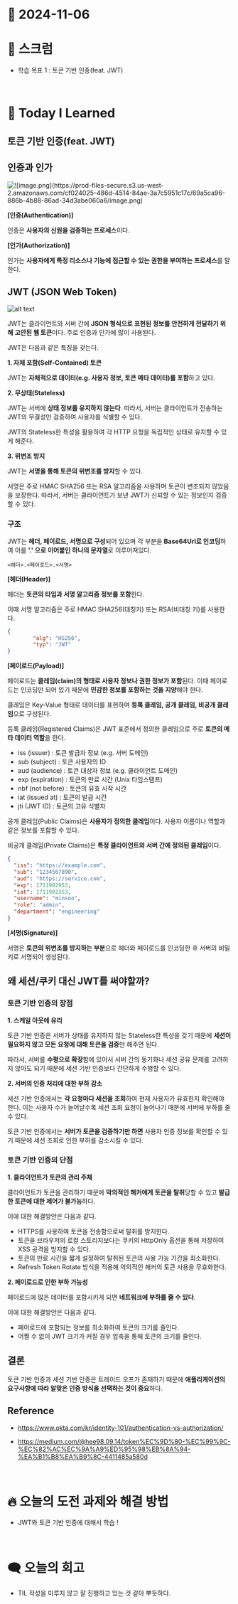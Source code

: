 # 📆 2024-11-06

# 🔔 스크럼 

- 학습 목표 1 : 토큰 기반 인증(feat. JWT)

<br/>

# 🚀 Today I Learned


## 토큰 기반 인증(feat. JWT)

## 인증과 인가

![!\[image.png\](https://prod-files-secure.s3.us-west-2.amazonaws.com/cf024025-486d-4514-84ae-3a7c5951c17c/69a5ca96-886b-4b88-86ad-34d3abe060a6/image.png)
](https://www.okta.com/sites/default/files/styles/1640w_scaled/public/media/image/2020-10/Authentication_vs_Authorization.png?itok=uBFRCfww)


**[인증(Authentication)]**

인증은 **사용자의 신원을 검증하는 프로세스**이다. 

**[인가(Authorization)]**

인가는 **사용자에게 특정 리소스나 기능에 접근할 수 있는 권한을 부여하는 프로세스**를 말한다.

## JWT (JSON Web Token)

![alt text](https://metamug.com/article/images/security/jwt-token-structure.svg)

JWT는 클라이언트와 서버 간에 **JSON 형식으로 표현된 정보를 안전하게 전달하기 위해 고안된 웹 토큰**이다. 주로 인증과 인가에 많이 사용된다. 

JWT은 다음과 같은 특징을 갖는다.

**1. 자체 포함(Self-Contained) 토큰**

JWT는 **자체적으로 데이터(e.g. 사용자 정보, 토큰 메타 데이터)를 포함**하고 있다.

**2. 무상태(Stateless)**

JWT는 서버에 **상태 정보를 유지하지 않는다**. 따라서, 서버는 클라이언트가 전송하는 JWT의 무결성만 검증하여 사용자를 식별할 수 있다.

JWT의 Stateless한 특성을 활용하여 각 HTTP 요청을 독립적인 상태로 유지할 수 있게 해준다.

**3. 위변조 방지**

JWT는 **서명을 통해 토큰의 위변조를 방지**할 수 있다. 

서명은 주로 HMAC SHA256 또는 RSA 알고리즘을 사용하며 토큰이 변조되지 않았음을 보장한다. 따라서, 서버는 클라이언트가 보낸 JWT가 신뢰할 수 있는 정보인지 검증할 수 있다.


### 구조


JWT는 **헤더, 페이로드, 서명으로 구성**되어 있으며 각 부분을 **Base64Url로 인코딩**하여 이를 **'.' 으로 이어붙인 하나의 문자열**로 이루어져있다.

```
<헤더>.<페이로드>.<서명>
```


**[헤더(Header)]**

헤더는 **토큰의 타입과 서명 알고리즘 정보를 포함**한다. 

이때 서명 알고리즘은 주로 HMAC SHA256(대칭키) 또는 RSA(비대칭 키)를 사용한다.

```json
{
		"alg": "HS256",
		"typ": "JWT"
}
```


**[페이로드(Payload)]**

페이로드는 **클레임(claim)의 형태로 사용자 정보나 권한 정보가 포함**된다. 이때 페이로드는 인코딩만 되어 있기 때문에 **민감한 정보를 포함하는 것을 지양**해야 한다.

클레임은 Key-Value 형태로 데이터를 표현하며 **등록 클레임, 공개 클레임, 비공개 클레임**으로 구성된다.

등록 클레임(Registered Claims)은 JWT 표준에서 정의한 클레임으로 주로 **토큰의 메타 데이터 역할**을 한다.

- iss (issuer) : 토큰 발급자 정보 (e.g. 서버 도메인)
- sub (subject) : 토큰 사용자의 ID 
- aud (audience) : 토큰 대상자 정보 (e.g. 클라이언트 도메인)
- exp (expiration) : 토큰의 만료 시간 (Unix 타임스탬프)
- nbf (not before) : 토큰의 유효 시작 시간
- iat (issued at) : 토큰의 발급 시간
- jti (JWT ID) : 토큰의 고유 식별자

공개 클레임(Public Claims)은 **사용자가 정의한 클레임**이다. 사용자 이름이나 역할과 같은 정보를 포함할 수 있다.

비공개 클레임(Private Claims)은 **특정 클라이언트와 서버 간에 정의된 클레임**이다.

```json
{
  "iss": "https://example.com",
  "sub": "1234567890",
  "aud": "https://service.com",
  "exp": 1711902953,
  "iat": 1711902353,
  "username": "minsoo",
  "role": "admin",
  "department": "engineering"
}
```


**[서명(Signature)]**

서명은 **토큰의 위변조를 방지하는 부분**으로 헤더와 페이로드를 인코딩한 후 서버의 비밀키로 서명되어 생성된다.


## 왜 세션/쿠키 대신 JWT를 써야할까?

### 토큰 기반 인증의 장점

**1. 스케일 아웃에 유리**

토큰 기반 인증은 서버가 상태를 유지하지 않는 Stateless한 특성을 갖기 때문에 **세션이 필요하지 않고 모든 요청에 대해 토큰을 검증**만 해주면 된다.

따라서, 서버를 **수평으로 확장**함에 있어서 서버 간의 동기화나 세션 공유 문제를 고려하지 않아도 되기 때문에 세션 기반 인증보다 간단하게 수행할 수 있다.

**2. 서버의 인증 처리에 대한 부하 감소**

세션 기반 인증에서는 **각 요청마다 세션을 조회**하여 현재 사용자가 유효한지 확인해야 한다. 이는 사용자 수가 늘어날수록 세션 조회 요청이 늘어나기 때문에 서버에 부하를 줄 수 있다.

토큰 기반 인증에서는 **서버가 토큰을 검증하기만 하면** 사용자 인증 정보를 확인할 수 있기 때문에 세션 조회로 인한 부하를 감소시킬 수 있다.


### 토큰 기반 인증의 단점

**1. 클라이언트가 토큰의 관리 주체**

클라이언트가 토큰을 관리하기 때문에 **악의적인 해커에게 토큰을 탈취**당할 수 있고 **발급한 토큰에 대한 제어가 불가능**하다.

이에 대한 해결방안은 다음과 같다.

- HTTPS를 사용하여 토큰을 전송함으로써 탈취를 방지한다.
- 토큰을 브라우저의 로컬 스토리지보다는 쿠키의 HttpOnly 옵션을 통해 저장하여 XSS 공격을 방지할 수 있다.
- 토큰의 만료 시간을 짧게 설정하여 탈취된 토큰의 사용 가능 기간을 최소화한다.
- Refresh Token Rotate 방식을 적용해 악의적인 해커의 토큰 사용을 무효화한다.

**2. 페이로드로 인한 부하 가능성**

페이로드에 많은 데이터를 포함시키게 되면 **네트워크에 부하를 줄 수 있다**.

이에 대한 해결방안은 다음과 같다.

- 페이로드에 포함되는 정보를 최소화하여 토큰의 크기를 줄인다.
- 어쩔 수 없이 JWT 크기가 커질 경우 압축을 통해 토큰의 크기를 줄인다.


## 결론


토큰 기반 인증과 세션 기반 인증은 트레이드 오프가 존재하기 때문에 **애플리케이션의 요구사항에 따라 알맞은 인증 방식을 선택하는 것이 중요**하다.


## Reference

- https://www.okta.com/kr/identity-101/authentication-vs-authorization/

- https://medium.com/@hee98.09.14/token%EC%9D%80-%EC%99%9C-%EC%82%AC%EC%9A%A9%ED%95%98%EB%8A%94-%EA%B1%B8%EA%B9%8C-4411485a580d
<br/>

# 🔥 오늘의 도전 과제와 해결 방법

- JWT와 토큰 기반 인증에 대해서 학습 !

<br/>

# 🗨️ 오늘의 회고

- TIL 작성을 미루지 않고 잘 진행하고 있는 것 같아 뿌듯하다.


<!--
- 오늘의 학습 경험에 대한 자유로운 생각이나 느낀 점을 기록합니다.
- 성공적인 점, 개선해야 할 점, 새롭게 시도하고 싶은 방법 등을 포함할 수 있습니다.-->

